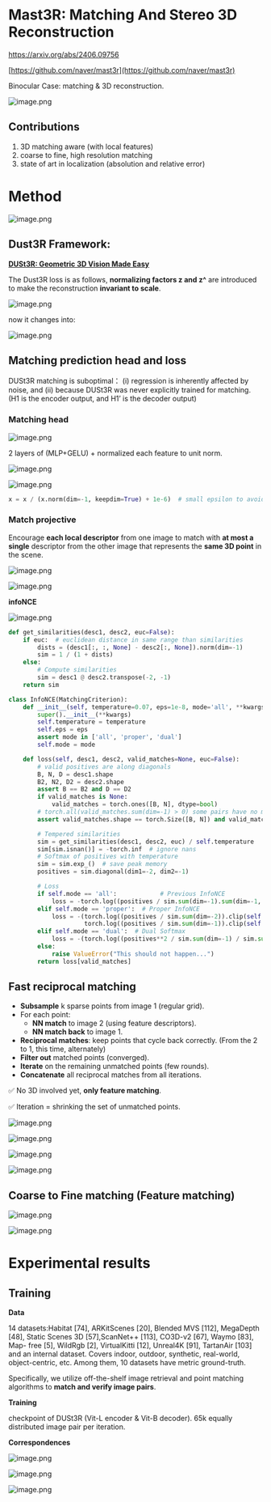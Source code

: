 # Mast3R: Matching And Stereo 3D Reconstruction

https://arxiv.org/abs/2406.09756

[https://github.com/naver/mast3r](https://github.com/naver/mast3r)

Binocular Case: matching & 3D reconstruction.

![image.png](images/Mast3R%20Matching%20And%20Stereo%203D%20Reconstruction%201e171bdab3cf80af9ad8fe842e9b4c83/image.png)

## Contributions

1. 3D matching aware (with local features)
2. coarse to fine, high resolution matching
3. state of art in localization (absolution and relative error)

# Method

![image.png](images/Mast3R%20Matching%20And%20Stereo%203D%20Reconstruction%201e171bdab3cf80af9ad8fe842e9b4c83/image%201.png)

## Dust3R Framework:

 [**DUSt3R: Geometric 3D Vision Made Easy**](https://www.notion.so/DUSt3R-Geometric-3D-Vision-Made-Easy-1ba71bdab3cf80a08e7afbedcb4a1605?pvs=21) 

The Dust3R loss is as follows, **normalizing factors z and z^** are introduced to make the reconstruction **invariant to scale**.

![image.png](images/Mast3R%20Matching%20And%20Stereo%203D%20Reconstruction%201e171bdab3cf80af9ad8fe842e9b4c83/image%202.png)

now it changes into:

![image.png](images/Mast3R%20Matching%20And%20Stereo%203D%20Reconstruction%201e171bdab3cf80af9ad8fe842e9b4c83/image%203.png)

## Matching prediction head and loss

DUSt3R matching is suboptimal： (i) regression is inherently affected by noise, and (ii) because DUSt3R was never explicitly trained for matching. (H1 is the encoder output, and H1’ is the decoder output)

### Matching head

![image.png](images/Mast3R%20Matching%20And%20Stereo%203D%20Reconstruction%201e171bdab3cf80af9ad8fe842e9b4c83/image%204.png)

2 layers of (MLP+GELU) + normalized each feature to unit norm.

![image.png](images/Mast3R%20Matching%20And%20Stereo%203D%20Reconstruction%201e171bdab3cf80af9ad8fe842e9b4c83/image%205.png)

![image.png](images/Mast3R%20Matching%20And%20Stereo%203D%20Reconstruction%201e171bdab3cf80af9ad8fe842e9b4c83/image%206.png)

```python
x = x / (x.norm(dim=-1, keepdim=True) + 1e-6)  # small epsilon to avoid division by zero
```

### Match projective

Encourage **each local descriptor** from one image to match with **at most a single** descriptor from the other image that represents the **same 3D point** in the scene.

![image.png](images/Mast3R%20Matching%20And%20Stereo%203D%20Reconstruction%201e171bdab3cf80af9ad8fe842e9b4c83/image%207.png)

![image.png](images/Mast3R%20Matching%20And%20Stereo%203D%20Reconstruction%201e171bdab3cf80af9ad8fe842e9b4c83/image%208.png)

**infoNCE**

![image.png](images/Mast3R%20Matching%20And%20Stereo%203D%20Reconstruction%201e171bdab3cf80af9ad8fe842e9b4c83/image%209.png)

```python
def get_similarities(desc1, desc2, euc=False):
    if euc:  # euclidean distance in same range than similarities
        dists = (desc1[:, :, None] - desc2[:, None]).norm(dim=-1)
        sim = 1 / (1 + dists)
    else:
        # Compute similarities
        sim = desc1 @ desc2.transpose(-2, -1)
    return sim

class InfoNCE(MatchingCriterion):
    def __init__(self, temperature=0.07, eps=1e-8, mode='all', **kwargs):
        super().__init__(**kwargs)
        self.temperature = temperature
        self.eps = eps
        assert mode in ['all', 'proper', 'dual']
        self.mode = mode

    def loss(self, desc1, desc2, valid_matches=None, euc=False):
        # valid positives are along diagonals
        B, N, D = desc1.shape
        B2, N2, D2 = desc2.shape
        assert B == B2 and D == D2
        if valid_matches is None:
            valid_matches = torch.ones([B, N], dtype=bool)
        # torch.all(valid_matches.sum(dim=-1) > 0) some pairs have no matches????
        assert valid_matches.shape == torch.Size([B, N]) and valid_matches.sum() > 0

        # Tempered similarities
        sim = get_similarities(desc1, desc2, euc) / self.temperature
        sim[sim.isnan()] = -torch.inf  # ignore nans
        # Softmax of positives with temperature
        sim = sim.exp_()  # save peak memory
        positives = sim.diagonal(dim1=-2, dim2=-1)

        # Loss
        if self.mode == 'all':            # Previous InfoNCE
            loss = -torch.log((positives / sim.sum(dim=-1).sum(dim=-1, keepdim=True)).clip(self.eps))
        elif self.mode == 'proper':  # Proper InfoNCE
            loss = -(torch.log((positives / sim.sum(dim=-2)).clip(self.eps)) +
                     torch.log((positives / sim.sum(dim=-1)).clip(self.eps)))
        elif self.mode == 'dual':  # Dual Softmax
            loss = -(torch.log((positives**2 / sim.sum(dim=-1) / sim.sum(dim=-2)).clip(self.eps)))
        else:
            raise ValueError("This should not happen...")
        return loss[valid_matches]
```

## Fast reciprocal matching

- **Subsample** k sparse points from image 1 (regular grid).
- For each point:
    - **NN match** to image 2 (using feature descriptors).
    - **NN match back** to image 1.
- **Reciprocal matches**: keep points that cycle back correctly. (From the 2 to 1, this time, alternately)
- **Filter out** matched points (converged).
- **Iterate** on the remaining unmatched points (few rounds).
- **Concatenate** all reciprocal matches from all iterations.

✅ No 3D involved yet, **only feature matching**.

✅ Iteration = shrinking the set of unmatched points.

![image.png](images/Mast3R%20Matching%20And%20Stereo%203D%20Reconstruction%201e171bdab3cf80af9ad8fe842e9b4c83/image%2010.png)

![image.png](images/Mast3R%20Matching%20And%20Stereo%203D%20Reconstruction%201e171bdab3cf80af9ad8fe842e9b4c83/image%2011.png)

![image.png](images/Mast3R%20Matching%20And%20Stereo%203D%20Reconstruction%201e171bdab3cf80af9ad8fe842e9b4c83/image%2012.png)

![image.png](images/Mast3R%20Matching%20And%20Stereo%203D%20Reconstruction%201e171bdab3cf80af9ad8fe842e9b4c83/image%2013.png)

## Coarse to Fine matching (Feature matching)

![image.png](images/Mast3R%20Matching%20And%20Stereo%203D%20Reconstruction%201e171bdab3cf80af9ad8fe842e9b4c83/image%2014.png)

![image.png](images/Mast3R%20Matching%20And%20Stereo%203D%20Reconstruction%201e171bdab3cf80af9ad8fe842e9b4c83/image%2015.png)

# Experimental results

## Training

**Data**

14 datasets:Habitat [74], ARKitScenes [20], Blended MVS [112], MegaDepth [48], Static Scenes 3D [57],ScanNet++ [113], CO3D-v2 [67], Waymo [83], Map- free [5], WildRgb [2], VirtualKitti [12], Unreal4K [91], TartanAir [103] and an internal dataset. Covers indoor, outdoor, synthetic, real-world, object-centric, etc. Among them, 10 datasets have metric ground-truth. 

Specifically, we utilize off-the-shelf image retrieval and point matching algorithms to **match and verify image pairs**.

**Training**

checkpoint of DUSt3R (Vit-L encoder & Vit-B decoder). 65k equally distributed image pair per iteration.

**Correspondences**

![image.png](images/Mast3R%20Matching%20And%20Stereo%203D%20Reconstruction%201e171bdab3cf80af9ad8fe842e9b4c83/image%2016.png)

![image.png](images/Mast3R%20Matching%20And%20Stereo%203D%20Reconstruction%201e171bdab3cf80af9ad8fe842e9b4c83/image%2017.png)

![image.png](images/Mast3R%20Matching%20And%20Stereo%203D%20Reconstruction%201e171bdab3cf80af9ad8fe842e9b4c83/image%2018.png)